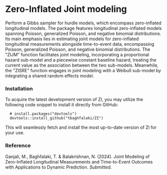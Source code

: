 # Zero-Inflated Joint modeling
Perform a Gibbs sampler for hurdle models, which encompass zero-inflated longitudinal models. The package features longitudinal zero-inflated models spanning Poisson, generalized Poisson, and negative binomial distributions. Its main emphasis lies in estimating joint models for zero-inflated longitudinal measurements alongside time-to-event data, encompassing Poisson, generalized Poisson, and negative binomial distributions. The "ZIJM" function facilitates joint modeling, incorporating a proportional hazard sub-model and a piecewise constant baseline hazard, treating the current value as the association between the two sub-models. Meanwhile, the "ZISRE" function engages in joint modeling with a Weibull sub-model by integrating a shared random effects model.

### Installation
To acquire the latest development version of ZI, you may utilize the following code snippet to install it directly from GitHub:

```
  # install.packages("devtools")
  devtools::install_github("tbaghfalaki/ZI")
```
This will seamlessly fetch and install the most up-to-date version of ZI for your use.

### Reference 
Ganjali, M., Baghfalaki, T. & Balakrishnan, N. (2024). Joint Modeling of Zero-Inflated Longitudinal Measurements and Time-to-Event Outcomes with Applications to Dynamic Prediction. *Submitted*.
